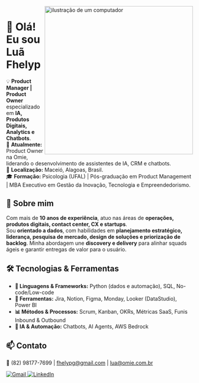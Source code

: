 <img src="https://raw.githubusercontent.com/MicaelliMedeiros/micaellimedeiros/master/image/computer-illustration.png" alt="ilustração de um computador" min-width="400px" max-width="400px" width="400px" align="right">

# 👋 Olá! Eu sou Luã Fhelyp 

💡 **Product Manager | Product Owner** especializado em **IA, Produtos Digitais, Analytics e Chatbots**.  
💼 **Atualmente:** Product Owner na Omie, liderando o desenvolvimento de assistentes de IA, CRM e chatbots.  
📍 **Localização:** Maceió, Alagoas, Brasil.  
🎓 **Formação:** Psicologia (UFAL) | Pós-graduação em Product Management | MBA Executivo em Gestão da Inovação, Tecnologia e Empreendedorismo.  

## 🚀 Sobre mim  
Com mais de **10 anos de experiência**, atuo nas áreas de **operações, produtos digitais, contact center, CX e startups**.  
Sou **orientado a dados**, com habilidades em **planejamento estratégico, liderança, pesquisa de mercado, design de soluções e priorização de backlog**. Minha abordagem une **discovery e delivery** para alinhar squads ágeis e garantir entregas de valor para o usuário.  

## 🛠️ Tecnologias & Ferramentas  

- **🦄 Linguagens & Frameworks:** Python (dados e automação), SQL, No-code/Low-code  
- **💼 Ferramentas:** Jira, Notion, Figma, Monday, Looker (DataStudio), Power BI  
- **📊 Métodos & Processos:** Scrum, Kanban, OKRs, Métricas SaaS, Funis Inbound & Outbound  
- **🤖 IA & Automação:** Chatbots, AI Agents, AWS Bedrock  

## 📫 Contato  
📲 (82) 98177-7699 | fhelypg@gmail.com | lua@omie.com.br

<p align="left">
  <a href="mailto:fhelypg@gmail.com" title="Gmail">
    <img src="https://img.shields.io/badge/-Gmail-FF0000?style=flat-square&labelColor=FF0000&logo=gmail&logoColor=white" alt="Gmail"/>
  </a>
  <a href="https://www.linkedin.com/in/fhelyp" title="LinkedIn">
    <img src="https://img.shields.io/badge/-Linkedin-0e76a8?style=flat-square&logo=Linkedin&logoColor=white" alt="LinkedIn"/>
  </a>
</p>
